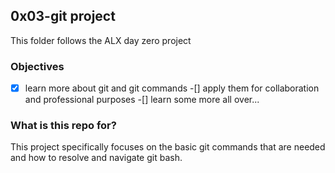 ## 0x03-git project  
This folder follows the ALX day zero project
### Objectives
 -[x] learn more about git and git commands
 -[] apply them for collaboration and professional purposes
 -[] learn some more all over...

### What is this repo for?

This project specifically focuses on the basic git commands that are needed and how to resolve and navigate git bash.
